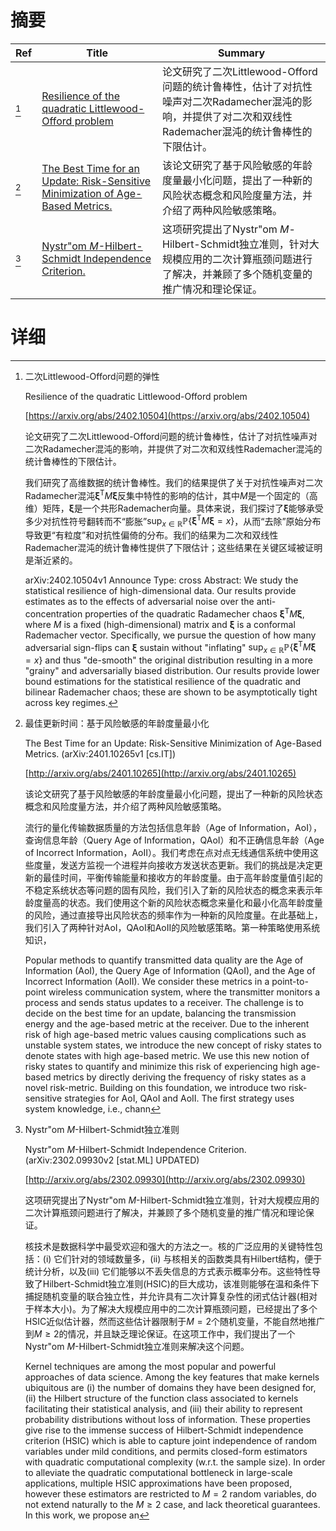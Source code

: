 # 摘要

| Ref | Title | Summary |
| --- | --- | --- |
| [^1] | [Resilience of the quadratic Littlewood-Offord problem](https://arxiv.org/abs/2402.10504) | 论文研究了二次Littlewood-Offord问题的统计鲁棒性，估计了对抗性噪声对二次Radamecher混沌的影响，并提供了对二次和双线性Rademacher混沌的统计鲁棒性的下限估计。 |
| [^2] | [The Best Time for an Update: Risk-Sensitive Minimization of Age-Based Metrics.](http://arxiv.org/abs/2401.10265) | 该论文研究了基于风险敏感的年龄度量最小化问题，提出了一种新的风险状态概念和风险度量方法，并介绍了两种风险敏感策略。 |
| [^3] | [Nystr\"om $M$-Hilbert-Schmidt Independence Criterion.](http://arxiv.org/abs/2302.09930) | 这项研究提出了Nystr\"om $M$-Hilbert-Schmidt独立准则，针对大规模应用的二次计算瓶颈问题进行了解决，并兼顾了多个随机变量的推广情况和理论保证。 |

# 详细

[^1]: 二次Littlewood-Offord问题的弹性

    Resilience of the quadratic Littlewood-Offord problem

    [https://arxiv.org/abs/2402.10504](https://arxiv.org/abs/2402.10504)

    论文研究了二次Littlewood-Offord问题的统计鲁棒性，估计了对抗性噪声对二次Radamecher混沌的影响，并提供了对二次和双线性Rademacher混沌的统计鲁棒性的下限估计。

    

    我们研究了高维数据的统计鲁棒性。我们的结果提供了关于对抗性噪声对二次Radamecher混沌$\boldsymbol{\xi}^{\mathsf{T}} M \boldsymbol{\xi}$反集中特性的影响的估计，其中$M$是一个固定的（高维）矩阵，$\boldsymbol{\xi}$是一个共形Rademacher向量。具体来说，我们探讨了$\boldsymbol{\xi}$能够承受多少对抗性符号翻转而不“膨胀”$\sup_{x\in \mathbb{R}} \mathbb{P} \left\{\boldsymbol{\xi}^{\mathsf{T}} M \boldsymbol{\xi} = x\right\}$，从而“去除”原始分布导致更“有粒度”和对抗性偏倚的分布。我们的结果为二次和双线性Rademacher混沌的统计鲁棒性提供了下限估计；这些结果在关键区域被证明是渐近紧的。

    arXiv:2402.10504v1 Announce Type: cross  Abstract: We study the statistical resilience of high-dimensional data. Our results provide estimates as to the effects of adversarial noise over the anti-concentration properties of the quadratic Radamecher chaos $\boldsymbol{\xi}^{\mathsf{T}} M \boldsymbol{\xi}$, where $M$ is a fixed (high-dimensional) matrix and $\boldsymbol{\xi}$ is a conformal Rademacher vector. Specifically, we pursue the question of how many adversarial sign-flips can $\boldsymbol{\xi}$ sustain without "inflating" $\sup_{x\in \mathbb{R}} \mathbb{P} \left\{\boldsymbol{\xi}^{\mathsf{T}} M \boldsymbol{\xi} = x\right\}$ and thus "de-smooth" the original distribution resulting in a more "grainy" and adversarially biased distribution. Our results provide lower bound estimations for the statistical resilience of the quadratic and bilinear Rademacher chaos; these are shown to be asymptotically tight across key regimes.
    
[^2]: 最佳更新时间：基于风险敏感的年龄度量最小化

    The Best Time for an Update: Risk-Sensitive Minimization of Age-Based Metrics. (arXiv:2401.10265v1 [cs.IT])

    [http://arxiv.org/abs/2401.10265](http://arxiv.org/abs/2401.10265)

    该论文研究了基于风险敏感的年龄度量最小化问题，提出了一种新的风险状态概念和风险度量方法，并介绍了两种风险敏感策略。

    

    流行的量化传输数据质量的方法包括信息年龄（Age of Information，AoI），查询信息年龄（Query Age of Information，QAoI）和不正确信息年龄（Age of Incorrect Information，AoII）。我们考虑在点对点无线通信系统中使用这些度量，发送方监视一个进程并向接收方发送状态更新。我们的挑战是决定更新的最佳时间，平衡传输能量和接收方的年龄度量。由于高年龄度量值引起的不稳定系统状态等问题的固有风险，我们引入了新的风险状态的概念来表示年龄度量高的状态。我们使用这个新的风险状态概念来量化和最小化高年龄度量的风险，通过直接导出风险状态的频率作为一种新的风险度量。在此基础上，我们引入了两种针对AoI，QAoI和AoII的风险敏感策略。第一种策略使用系统知识，

    Popular methods to quantify transmitted data quality are the Age of Information (AoI), the Query Age of Information (QAoI), and the Age of Incorrect Information (AoII). We consider these metrics in a point-to-point wireless communication system, where the transmitter monitors a process and sends status updates to a receiver. The challenge is to decide on the best time for an update, balancing the transmission energy and the age-based metric at the receiver. Due to the inherent risk of high age-based metric values causing complications such as unstable system states, we introduce the new concept of risky states to denote states with high age-based metric. We use this new notion of risky states to quantify and minimize this risk of experiencing high age-based metrics by directly deriving the frequency of risky states as a novel risk-metric. Building on this foundation, we introduce two risk-sensitive strategies for AoI, QAoI and AoII. The first strategy uses system knowledge, i.e., chann
    
[^3]: Nystr\"om $M$-Hilbert-Schmidt独立准则

    Nystr\"om $M$-Hilbert-Schmidt Independence Criterion. (arXiv:2302.09930v2 [stat.ML] UPDATED)

    [http://arxiv.org/abs/2302.09930](http://arxiv.org/abs/2302.09930)

    这项研究提出了Nystr\"om $M$-Hilbert-Schmidt独立准则，针对大规模应用的二次计算瓶颈问题进行了解决，并兼顾了多个随机变量的推广情况和理论保证。

    

    核技术是数据科学中最受欢迎和强大的方法之一。核的广泛应用的关键特性包括：(i) 它们针对的领域数量多，(ii) 与核相关的函数类具有Hilbert结构，便于统计分析，以及(iii) 它们能够以不丢失信息的方式表示概率分布。这些特性导致了Hilbert-Schmidt独立准则(HSIC)的巨大成功，该准则能够在温和条件下捕捉随机变量的联合独立性，并允许具有二次计算复杂性的闭式估计器(相对于样本大小)。为了解决大规模应用中的二次计算瓶颈问题，已经提出了多个HSIC近似估计器，然而这些估计器限制于$M=2$个随机变量，不能自然地推广到$M \geq 2$的情况，并且缺乏理论保证。在这项工作中，我们提出了一个Nystr\"om $M$-Hilbert-Schmidt独立准则来解决这个问题。

    Kernel techniques are among the most popular and powerful approaches of data science. Among the key features that make kernels ubiquitous are (i) the number of domains they have been designed for, (ii) the Hilbert structure of the function class associated to kernels facilitating their statistical analysis, and (iii) their ability to represent probability distributions without loss of information. These properties give rise to the immense success of Hilbert-Schmidt independence criterion (HSIC) which is able to capture joint independence of random variables under mild conditions, and permits closed-form estimators with quadratic computational complexity (w.r.t. the sample size). In order to alleviate the quadratic computational bottleneck in large-scale applications, multiple HSIC approximations have been proposed, however these estimators are restricted to $M=2$ random variables, do not extend naturally to the $M\ge 2$ case, and lack theoretical guarantees. In this work, we propose an
    

